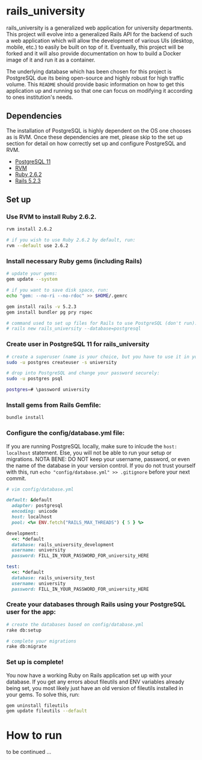 # rails_university

rails_university is a generalized web application for university departments. This project will evolve into a generalized Rails API for the backend of such a web application which will allow the development of various UIs (desktop, mobile, etc.) to easily be built on top of it. Eventually, this project will be forked and it will also provide documentation on how to build a Docker image of it and run it as a container. 

The underlying database which has been chosen for this project is PostgreSQL due its being open-source and highly robust for high traffic volume. This `README` should provide basic information on how to get this application up and running so that one can focus on modifying it according to ones institution's needs.

## Dependencies 
The installation of PostgreSQL is highly dependent on the OS one chooses as is RVM. Once these dependencies are met, please skip to the set up section for detail on how correctly set up and configure PostgreSQL and RVM.

- [PostgreSQL 11](https://www.postgresql.org/download/ "PostgreSQL 11")
- [RVM](https://rvm.io/ "RVM")
- [Ruby 2.6.2](https://www.ruby-lang.org/en/ "Ruby 2.6.2")
- [Rails 5.2.3](https://github.com/rails/rails/tree/v5.2.3 "Rails 5.2.3")

## Set up
### Use RVM to install Ruby 2.6.2.

```bash
rvm install 2.6.2

# if you wish to use Ruby 2.6.2 by default, run:
rvm --default use 2.6.2
```

### Install necessary Ruby gems (including Rails)

```bash
# update your gems:
gem update --system

# if you want to save disk space, run:
echo "gem: --no-ri --no-rdoc" >> $HOME/.gemrc

gem install rails -v 5.2.3
gem install bundler pg pry rspec

# command used to set up files for Rails to use PostgreSQL (don't run):
# rails new rails_university --database=postgresql
```

### Create user in PostgreSQL 11  for rails_university

```bash
# create a superuser (name is your choice, but you have to use it in your config/database.yml:
sudo -u postgres createuser -s university

# drop into PostgreSQL and change your password securely:
sudo -u postgres psql

postgres=# \password university
```

### Install gems from Rails Gemfile:

```bash
bundle install
```

### Configure the config/database.yml file:
If you are running PostgreSQL locally, make sure to inlcude the `host: localhost` statement.
Else, you will not be able to run your setup or migrations.
NOTA BENE: DO NOT keep your username, password, or even the name of the database in your version control.
If you do not trust yourself with this, run `echo "config/database.yml" >> .gitignore` before your next commit.

```ruby
# vim config/database.yml

default: &default
  adapter: postgresql
  encoding: unicode
  host: localhost
  pool: <%= ENV.fetch("RAILS_MAX_THREADS") { 5 } %>

development:
  <<: *default
  database: rails_university_development
  username: university
  password: FILL_IN_YOUR_PASSWORD_FOR_university_HERE

test:
  <<: *default
  database: rails_university_test
  username: university
  password: FILL_IN_YOUR_PASSWORD_FOR_university_HERE
```

### Create your databases through Rails using your PostgreSQL user for the app:

```bash
# create the databases based on config/database.yml
rake db:setup

# complete your migrations
rake db:migrate
```

### Set up is complete!

You now have a working Ruby on Rails application set up with your database. If you get any errors about fileutils and ENV variables already being set, you most likely just have an old version of fileutils installed in your gems. To solve this, run:

```bash
gem uninstall fileutils
gem update fileutils --default
```

# How to run
to be continued ...
